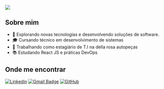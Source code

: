![](https://komarev.com/ghpvc/?username=RaulMatarazo&color=006bed)

## Sobre mim

- 🤔 Explorando novas tecnologias e desenvolvendo soluções de software.
- 🎓 Cursando técnico em desenvolvimento de sistemas
- 💼 Trabalhando como estagiário de T.I na della rosa autopeças
- 📚 Estudando React JS e práticas DevOps

## Onde me encontrar

[![Linkedin](https://img.shields.io/badge/-LinkedIn-blue?style=flat-square&logo=Linkedin&logoColor=white&link=LINK-DO-SEU-LINKEDIN)](https://www.linkedin.com/in/raululrichmatarazo/)
[![Gmail Badge](https://img.shields.io/badge/-Gmail-006bed?style=flat-square&logo=Gmail&logoColor=white&link=mailto:SEU-EMAIL)](mailto:raul.ulrich.matarazo@gmail.com)
[![GitHub](https://img.shields.io/github/followers/RaulMatarazo?label=follow&style=social)](https://github.com/RaulMatarazo)
